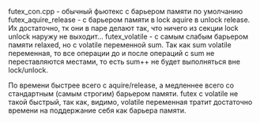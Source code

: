 futex_con.cpp - обычный фьютекс с барьером памяти по умолчанию
futex_aquire_release - с барьером памяти в lock aquire в unlock release. Их достаточно, тк они в паре делают так,
что ничего из секции lock unlock наружу не выходит...
futex_volatile - с самым слабым барьером памяти relaxed, но с volatile переменной sum. Так как sum volatile переменная,
то все операции до и после операций с sum не переставляются местами, то есть sum++ не будет выполняться вне lock/unlock.

По времени быстрее всего с aquire/release, а медленнее всего со стандартным (самым строгим) барьером памяти. futex с volatile
не такой быстрый, так как, видимо, volatile переменная тратит достаточно времени на поддержание себя как барьера памяти.
